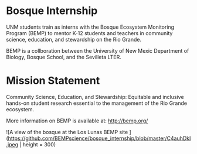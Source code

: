 # Bosque Internship
UNM students train as interns with the Bosque Ecosystem Monitoring Program (BEMP) to mentor K-12 students and teachers in community science, education, and stewardship on the Rio Grande.

BEMP is a collboration between the University of New Mexic Department of Biology, Bosque School, and the Sevilleta LTER. 

# Mission Statement
Community Science, Education, and Stewardship: Equitable and inclusive hands-on student research
essential to the management of the Rio Grande ecosystem.

More information on BEMP is available at: http://bemp.org/

![A view of the bosque at the Los Lunas BEMP site ](https://github.com/BEMPscience/bosque_internship/blob/master/C4auhDkI.jpeg | height = 300)


